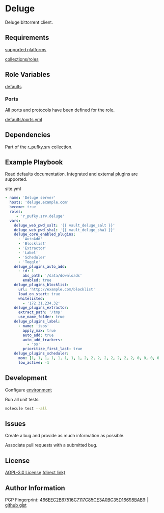 # Deluge
Deluge bittorrent client.

## Requirements
[supported platforms](https://github.com/r-pufky/ansible_deluge/blob/main/meta/main.yml)

[collections/roles](https://github.com/r-pufky/ansible_deluge/blob/main/meta/requirements.yml)

## Role Variables
[defaults](https://github.com/r-pufky/ansible_deluge/tree/main/defaults/main)

### Ports
All ports and protocols have been defined for the role.

[defaults/ports.yml](https://github.com/r-pufky/ansible_deluge/blob/main/defaults/main/ports.yml)

## Dependencies
Part of the [r_pufky.srv](https://github.com/r-pufky/ansible_collection_srv)
collection.

## Example Playbook
Read defaults documentation. Integrated and external plugins are supported.

site.yml
``` yaml
- name: 'Deluge server'
  hosts: 'deluge.example.com'
  become: true
  roles:
     - 'r_pufky.srv.deluge'
  vars:
    deluge_web_pwd_salt: '{{ vault_deluge_salt }}'
    deluge_web_pwd_sha1: '{{ vault_deluge_sha1 }}'
    deluge_core_enabled_plugins:
      - 'AutoAdd'
      - 'Blocklist'
      - 'Extractor'
      - 'Label'
      - 'Scheduler'
      - 'Toggle'
    deluge_plugins_auto_add:
      - id: 1
        abs_path: '/data/downloads'
        enabled: true
    deluge_plugins_blocklist:
      url: 'http://example.com/blocklist'
      load_on_start: true
      whitelisted:
        - '172.31.234.32'
    deluge_plugins_extractor:
      extract_path: '/tmp'
      use_name_folder: true
    deluge_plugins_label:
      - name: 'isos'
        apply_max: true
        auto_add: true
        auto_add_trackers:
          - 'os'
        prioritize_first_last: true
    deluge_plugins_scheduler:
      mon: [1, 1, 1, 1, 1, 1, 1, 1, 2, 2, 2, 2, 2, 2, 2, 2, 0, 0, 0, 0, 0, 0, 0, 0]
      low_active: -1
```

## Development
Configure [environment](https://github.com/r-pufky/ansible_collection_srv/blob/main/docs/dev/environment/README.md)

Run all unit tests:
``` bash
molecule test --all
```

## Issues
Create a bug and provide as much information as possible.

Associate pull requests with a submitted bug.

## License
[AGPL-3.0 License](https://www.tldrlegal.com/license/gnu-affero-general-public-license-v3-agpl-3-0)
 [(direct link)](https://github.com/r-pufky/ansible_deluge/blob/main/LICENSE)

## Author Information
PGP Fingerprint: [466EEC2B67516C7117C85CE3A0BC35D16698BAB9](https://keys.openpgp.org/vks/v1/by-fingerprint/466EEC2B67516C7117C85CE3A0BC35D16698BAB9)
| [github gist](https://gist.github.com/r-pufky/a8df36977c55b5bb20829267c4c49d22)
